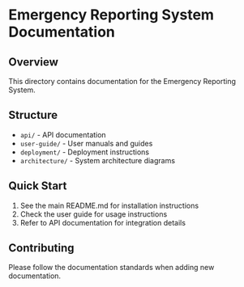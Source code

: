 # Emergency Reporting System Documentation

## Overview
This directory contains documentation for the Emergency Reporting System.

## Structure
- `api/` - API documentation
- `user-guide/` - User manuals and guides
- `deployment/` - Deployment instructions
- `architecture/` - System architecture diagrams

## Quick Start
1. See the main README.md for installation instructions
2. Check the user guide for usage instructions
3. Refer to API documentation for integration details

## Contributing
Please follow the documentation standards when adding new documentation.
